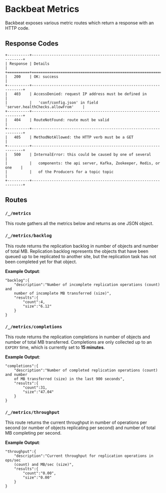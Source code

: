 # Backbeat Metrics

Backbeat exposes various metric routes which return a response with an HTTP
code.

## Response Codes

```
+----------+------------------------------------------------------------------+
| Response | Details                                                          |
+==========+==================================================================+
|   200    | OK: success                                                      |
+----------+------------------------------------------------------------------+
|   403    | AccessDenied: request IP address must be defined in              |
|          |   'conf/config.json' in field 'server.healthChecks.allowFrom'    |
+----------+------------------------------------------------------------------+
|   404    | RouteNotFound: route must be valid                               |
+----------+------------------------------------------------------------------+
|   405    | MethodNotAllowed: the HTTP verb must be a GET                    |
+----------+------------------------------------------------------------------+
|   500    | InternalError: this could be caused by one of several            |
|          |   components: the api server, Kafka, Zookeeper, Redis, or one    |
|          |   of the Producers for a topic topic                             |
+----------+------------------------------------------------------------------+
```

## Routes

### `/_/metrics`

This route gathers all the metrics below and returns as one JSON object.

### `/_/metrics/backlog`

This route returns the replication backlog in number of objects and number of
total MB. Replication backlog represents the objects that have been queued up
to be replicated to another site, but the replication task has not been
completed yet for that object.

**Example Output**:

```
"backlog":{
    "description":"Number of incomplete replication operations (count) and
    number of incomplete MB transferred (size)",
    "results":{
        "count":4,
        "size":"6.12"
    }
}
```

### `/_/metrics/completions`

This route returns the replication completions in number of objects and number
of total MB transferred. Completions are only collected up to an `EXPIRY` time,
which is currently set to **15 minutes**.

**Example Output**:

```
"completions":{
    "description":"Number of completed replication operations (count) and number
    of MB transferred (size) in the last 900 seconds",
    "results":{
        "count":31,
        "size":"47.04"
    }
}
```

### `/_/metrics/throughput`

This route returns the current throughput in number of operations per second
(or number of objects replicating per second) and number of total MB completing
per second.

**Example Output**:

```
"throughput":{
    "description":"Current throughput for replication operations in ops/sec
    (count) and MB/sec (size)",
    "results":{
        "count":"0.00",
        "size":"0.00"
    }
}
```
